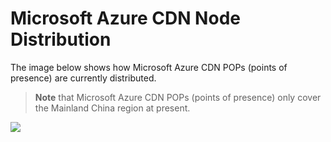 <properties linkid="dev-net-common-tasks-cdn" urlDisplayName="CDN" pageTitle="Microsoft Azure CDN POPs – Azure feature guide" metaKeywords="Azure CDN, Azure CDN, Azure blobs, Azure caching, Azure add-ons, CDN, node distribution, POP, Azure CDN node distribution, CDN technical documentation, CDN help files" description="Learn Microsoft Azure CDN Points of Presence in China" metaCanonical="" services="" documentationCenter=".NET" title="" authors="" solutions="" manager="" editor="" />
<tags ms.service="cdn" ms.date="" wacn.date="11/27/2015" />

# Microsoft Azure CDN Node Distribution

The image below shows how Microsoft Azure CDN POPs (points of presence) are currently distributed.

> **Note** that Microsoft Azure CDN POPs (points of presence) only cover the Mainland China region at present.

 ![][1]



<!--Image references-->


[1]: ./media/cdn-doc/cdn_pops.png

<!---HONumber=CDN_1201_2015-->